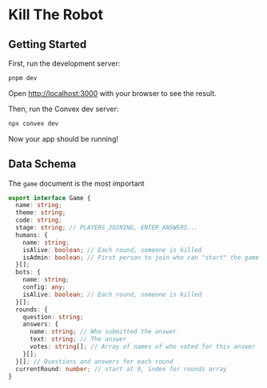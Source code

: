 # Kill The Robot

## Getting Started

First, run the development server:

```bash
pnpm dev
```

Open [http://localhost:3000](http://localhost:3000) with your browser to see the result.

Then, run the Convex dev server:

```bash
npx convex dev
```

Now your app should be running!

## Data Schema

The `game` document is the most important

```typescript
export interface Game {
  name: string;
  theme: string;
  code: string;
  stage: string; // PLAYERS_JOINING, ENTER_ANSWERS...
  humans: {
    name: string;
    isAlive: boolean; // Each round, someone is killed
    isAdmin: boolean; // First person to join who can "start" the game
  }[];
  bots: {
    name: string;
    config: any;
    isAlive: boolean; // Each round, someone is killed
  }[];
  rounds: {
    question: string;
    answers: {
      name: string; // Who submitted the answer
      text: string; // The answer
      votes: string[]; // Array of names of who voted for this answer
    }[];
  }[]; // Questions and answers for each round
  currentRound: number; // start at 0, index for rounds array
}
```
